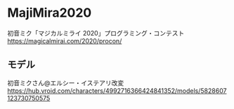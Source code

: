 # MajiMira2020
初音ミク「マジカルミライ 2020」プログラミング・コンテスト
https://magicalmirai.com/2020/procon/

## モデル
初音ミクさん@エルシー・イステアリ改変
https://hub.vroid.com/characters/4992716366424841352/models/5828607123730750575